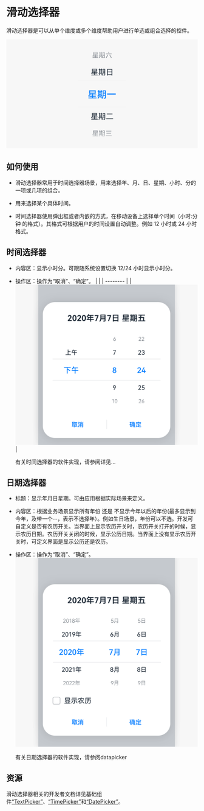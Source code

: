 # 滑动选择器


滑动选择器是可以从单个维度或多个维度帮助用户进行单选或组合选择的控件。


![picker备份](figures/picker备份.png)


## 如何使用

- 滑动选择器常用于时间选择器场景，用来选择年、月、日、星期、小时、分的一项或几项的组合。

- 用来选择某个具体时间。

- 时间选择器使用弹出框或者内嵌的方式，在移动设备上选择单个时间（小时:分钟 的格式）。其格式可根据用户的时间设置自动调整。例如 12 小时或 24 小时格式。


## 时间选择器


- 内容区：显示小时分。可跟随系统设置切换 12/24 小时显示小时分。

- 操作区：操作为“取消”、“确定”。
    | |
  | -------- |
  | ![阿斯顿](figures/阿斯顿.png) | 

  有关时间选择器的软件实现，请参阅详见...


## 日期选择器


- 标题：显示年月日星期。可由应用根据实际场景来定义。

- 内容区：根据业务场景显示所有年份 还是 不显示今年以后的年份(最多显示到今年，及带一个--，表示不选择年）。例如生日场景，年份可以不选。开发可自定义是否有农历开关。当界面上显示农历开关时，农历开关打开的时候，显示农历日期。农历开关关闭的时候，显示公历日期。当界面上没有显示农历开关时，可定义界面是显示公历还是农历。

- 操作区：操作为“取消”、“确定”。
  ![v的v分](figures/v的v分.png)

  有关日期选择器的软件实现，请参阅datapicker


## 资源

滑动选择器相关的开发者文档详见基础组件[“TextPicker”](https://gitee.com/openharmony/docs/blob/master/zh-cn/application-dev/reference/arkui-ts/ts-basic-components-textpicker.md)、[“TimePicker”](https://gitee.com/openharmony/docs/blob/master/zh-cn/application-dev/reference/arkui-ts/ts-basic-components-timepicker.md)和[“DatePicker”](https://gitee.com/openharmony/docs/blob/master/zh-cn/application-dev/reference/arkui-ts/ts-basic-components-datepicker.md)。

